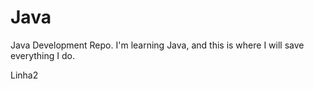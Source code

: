 # Java
Java Development Repo. I'm learning Java, and this is where I will save everything I do.

Linha2
